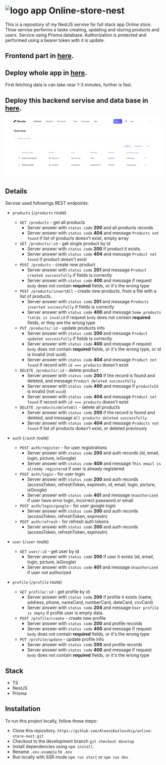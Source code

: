 # <img src="https://github.com/AlexeiKozlovskiy/online-store-react/blob/develop/public/favicon.ico" alt="logo app" width="30" height="30"> Online-store-nest 

This is a repository of my NestJS servise for full stack app Online store. Thise servise performs a tasks creating, updating and storing products and users. Service using Prisma database. Authorization is protected and performed using a bearer token with it is update.

## Frontend part in [here](https://github.com/AlexeiKozlovskiy/online-store-react).

## Deploy whole app in [here](https://online-store-react-94.netlify.app/).
First fetching data is can take near 1-3 minutes, further is fast.

## Deploy this backend servise and data base in [here](https://render.com/).
<img src="https://github.com/AlexeiKozlovskiy/online-store-react/blob/develop/public/assets/readme/back-deploy2.png" alt="deploy image" width="700">

## Details 
Servise used followings REST endpoints:

 * `products` (`/products` route)
    * `GET /products` - get all products
      - Server answer with `status code` **200** and all products records
      - Server answer with `status code` **404** and message `Products not found` if list of products doesn't exist, empty array
    * `GET /products/:id` - get single product by id
      - Server answer with `status code` **200** if product it exists.
      - Server answer with `status code` **404** and message `Product not found` if product doesn't exist
    * `POST /products` - create new product
      - Server answer with `status code` **201** and message `Product created successfully` if fields is correctly
      - Server answer with `status code` **400** and message if request `body` does not contain **required** fields, or it's the wrong type
    * `POST /products/insertAll` - create new products, from a file with a list of products. 
      - Server answer with `status code` **201** and message `Products inserted successfully` if fields is correctly
      - Server answer with `status code` **400** and message `Some products fields is invalid` if request `body` does not contain **required** fields, or they are the wrong type
    * `PUT /products/:id` - update products info
      - Server answer with `status code` **200** and message `Product updated successfully` if fields is correctly
      - Server answer with `status code` **400** and message if request `body` does not contain **required** fields, or it's the wrong type, or id is invalid (not uuid).
      - Server answer with `status code` **404** and message `Product not found` if record with `id === products` doesn't exist
    * `DELETE /products/:id` - delete product
      - Server answer with `status code` **200** if the record is found and deleted, and message `Product deleted successfully`
      - Server answer with `status code` **400** and message if `productsId` is invalid (not `uuid`)
      - Server answer with `status code` **404** and message `Product not found` if record with `id === products` doesn't exist
   * `DELETE /products/deleteAll` - delete all products
      - Server answer with `status code` **200** if the record is found and deleted, and message `All products deleted successfully`
      - Server answer with `status code` **404** and message `Products not found` if list of products doesn't exist, or deleted previously


 * `auth` (`/auth` route)
    * `POST auth/register` - for user registrations
      - Server answer with `status code` **200** and auth records (id, email, login, picture, isGoogle)
      - Server answer with `status code` **409** and message `This email is already registered` if user is already registered
    * `POST auth/login` - for user login
      - Server answer with `status code` **200** and auth records (accessToken, refreshToken, expiresIn, id, email, login, picture, isGoogle)
      - Server answer with `status code` **401** and message `Unauthorized` if user have error login, incorrect password or email
    * `POST auth/login/google` - for user google login
      - Server answer with `status code` **200** and auth records (accessToken, refreshToken, expiresIn)
    * `POST auth/refresh` - for refresh auth tokens
      - Server answer with `status code` **200** and auth records (accessToken, refreshToken, expiresIn)

 * `user` (`/user` route)
    * `GET user/:id` - get user by id
      - Server answer with `status code` **200** if user it exists (id, email, login, picture, isGoogle)
      - Server answer with `status code` **401** and message `Unauthorized` if user not authorized

 * `profile` (`/profile` route)
    * `GET profile/:id` - get profile by id
      - Server answer with `status code` **200** if profile it exists (name, address, phone, nameCard, numberCard, dateCard, cvvCard)
      - Server answer with `status code` **204** and message `User profile is empty` if profile user is empty data.
    * `POST /profile/create` - create new profile
      - Server answer with `status code` **200** and profile records
      - Server answer with `status code` **400** and message if request `body` does not contain **required** fields, or it's the wrong type
    * `PUT /profile/update` - update profile info
      - Server answer with `status code` **200** and profile records
      - Server answer with `status code` **400** and message if request `body` does not contain **required** fields, or it's the wrong type



##  Stack
- TS
- NestJS
- Prisma

## Installation
To run this project locally, follow these steps:

- Clone this repository. `https://github.com/AlexeiKozlovskiy/online-store-nest.git`
- Checkout to the development branch `git checkout develop`
- Install dependencies using `npm install`.
- Rename `.env.example` to `.env`
- Run locally with SSR mode `npm run start` or `npm run dev` .

